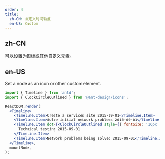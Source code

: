 ```yaml
---
order: 4
title:
  zh-CN: 自定义时间轴点
  en-US: Custom
---
```


## zh-CN

可以设置为图标或其他自定义元素。

## en-US

Set a node as an icon or other custom element.

```jsx
import { Timeline } from 'antd';
import { ClockCircleOutlined } from '@ant-design/icons';

ReactDOM.render(
  <Timeline>
    <Timeline.Item>Create a services site 2015-09-01</Timeline.Item>
    <Timeline.Item>Solve initial network problems 2015-09-01</Timeline.Item>
    <Timeline.Item dot={<ClockCircleOutlined style={{ fontSize: '16px' }} />} color="red">
      Technical testing 2015-09-01
    </Timeline.Item>
    <Timeline.Item>Network problems being solved 2015-09-01</Timeline.Item>
  </Timeline>,
  mountNode,
);
```
